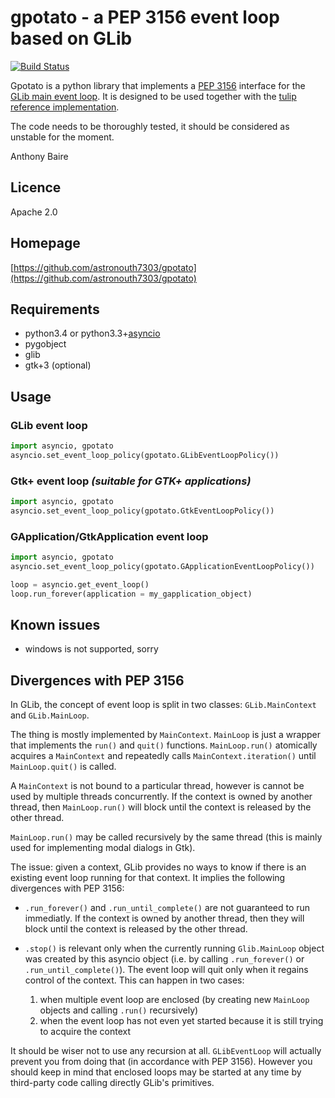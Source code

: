 # gpotato - a PEP 3156 event loop based on GLib

[![Build Status](https://travis-ci.org/astronouth7303/gpotato.svg?branch=master)](https://travis-ci.org/astronouth7303/gpotato)

Gpotato is a python library that implements a [PEP 3156][PEP3156] interface for
the [GLib main event loop][glibloop]. It is designed to be used together with
the [tulip reference implementation][tulip].

The code needs to be thoroughly tested, it should be considered as unstable for
the moment.


Anthony Baire

## Licence

Apache 2.0

## Homepage

[https://github.com/astronouth7303/gpotato](https://github.com/astronouth7303/gpotato)

## Requirements
- python3.4 or python3.3+[asyncio][asyncio]
- pygobject
- glib 
- gtk+3 (optional)

## Usage

### GLib event loop

```python
import asyncio, gpotato
asyncio.set_event_loop_policy(gpotato.GLibEventLoopPolicy())
```

### Gtk+ event loop *(suitable for GTK+ applications)*

```python
import asyncio, gpotato
asyncio.set_event_loop_policy(gpotato.GtkEventLoopPolicy())
```

### GApplication/GtkApplication event loop

```python
import asyncio, gpotato
asyncio.set_event_loop_policy(gpotato.GApplicationEventLoopPolicy())

loop = asyncio.get_event_loop()
loop.run_forever(application = my_gapplication_object)
```

## Known issues

- windows is not supported, sorry

## Divergences with PEP 3156

In GLib, the concept of event loop is split in two classes: `GLib.MainContext`
and `GLib.MainLoop`.

The thing is mostly implemented by `MainContext`. `MainLoop` is just a wrapper
that implements the `run()` and `quit()` functions. `MainLoop.run()` atomically
acquires a `MainContext` and repeatedly calls `MainContext.iteration()` until
`MainLoop.quit()` is called.

A `MainContext` is not bound to a particular thread, however is cannot be used
by multiple threads concurrently. If the context is owned by another thread,
then `MainLoop.run()` will block until the context is released by the other
thread.

`MainLoop.run()` may be called recursively by the same thread (this is mainly
used for implementing modal dialogs in Gtk).


The issue: given a context, GLib provides no ways to know if there is an
existing event loop running for that context. It implies the following
divergences with PEP 3156:

 - `.run_forever()` and `.run_until_complete()` are not guaranteed to run
   immediatly. If the context is owned by another thread, then they will
   block until the context is released by the other thread.

 - `.stop()` is relevant only when the currently running `Glib.MainLoop` object
   was created by this asyncio object (i.e. by calling `.run_forever()` or
   `.run_until_complete()`). The event loop will quit only when it regains
   control of the context. This can happen in two cases:
    1. when multiple event loop are enclosed (by creating new `MainLoop`
       objects and calling `.run()` recursively)
    2. when the event loop has not even yet started because it is still
       trying to acquire the context

It should be wiser not to use any recursion at all. `GLibEventLoop` will
actually prevent you from doing that (in accordance with PEP 3156). However
you should keep in mind that enclosed loops may be started at any time by
third-party code calling directly GLib's primitives.



[PEP3156]:  http://www.python.org/dev/peps/pep-3156/
[tulip]:    http://code.google.com/p/tulip/
[asyncio]:  https://pypi.python.org/pypi/asyncio
[glibloop]: https://developer.gnome.org/glib/stable/glib-The-Main-Event-Loop.html
